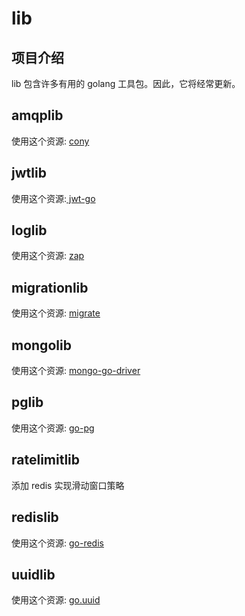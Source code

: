 # lib


## 项目介绍

lib 包含许多有用的 golang 工具包。因此，它将经常更新。

## amqplib

使用这个资源: [cony](https://github.com/assembla/cony)

## jwtlib

使用这个资源:[ jwt-go](https://github.com/dgrijalva/jwt-go)

## loglib

使用这个资源: [zap](https://github.com/uber-go/zap)

## migrationlib

使用这个资源: [migrate](https://github.com/golang-migrate/migrate)

## mongolib
使用这个资源: [mongo-go-driver](https://github.com/mongodb/mongo-go-driver)

## pglib
使用这个资源: [go-pg](https://github.com/go-pg/pg)

## ratelimitlib

添加 redis 实现滑动窗口策略

## redislib
使用这个资源: [go-redis](https://github.com/go-redis/redis)

## uuidlib
使用这个资源: [go.uuid](https://github.com/satori/go.uuid)



